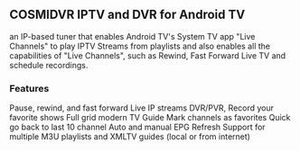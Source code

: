 ## COSMIDVR IPTV and DVR for Android TV

an IP-based tuner that enables Android TV's System TV app "Live Channels" to play IPTV Streams from playlists and also enables all the capabilities of "Live Channels", such as Rewind, Fast Forward Live TV and schedule recordings.

### Features

Pause, rewind, and fast forward Live IP streams
DVR/PVR, Record your favorite shows
Full grid modern TV Guide
Mark channels as favorites
Quick go back to last 10 channel
Auto and manual EPG Refresh
Support for multiple M3U playlists and XMLTV guides (local or from internet)
